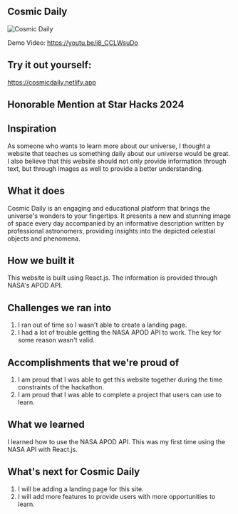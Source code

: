 ## Cosmic Daily 

![Cosmic Daily](https://github.com/user-attachments/assets/fdc783be-972c-46d9-899d-7d6733ef9241)

Demo Video: https://youtu.be/i8_CCLWsuDo

## Try it out yourself: 
https://cosmicdaily.netlify.app

## Honorable Mention at Star Hacks 2024

## Inspiration
As someone who wants to learn more about our universe, I thought a website that teaches us something daily about our universe would be great. I also believe that this website should not only provide information through text, but through images as well to provide a better understanding. 

## What it does
Cosmic Daily is an engaging and educational platform that brings the universe's wonders to your fingertips. It presents a new and stunning image of space every day accompanied by an informative description written by professional astronomers, providing insights into the depicted celestial objects and phenomena. 

## How we built it
This website is built using React.js. The information is provided through NASA's APOD API. 

## Challenges we ran into
1. I ran out of time so I wasn't able to create a landing page. 
2. I had a lot of trouble getting the NASA APOD API to work. The key for some reason wasn't valid. 

## Accomplishments that we're proud of
1. I am proud that I was able to get this website together during the time constraints of the hackathon. 
2. I am proud that I was able to complete a project that users can use to learn. 

## What we learned
I learned how to use the NASA APOD API. This was my first time using the NASA API with React.js. 

## What's next for Cosmic Daily 
1. I will be adding a landing page for this site. 
2. I will add more features to provide users with more opportunities to learn. 
